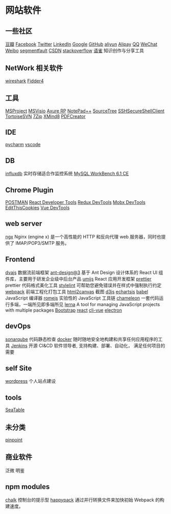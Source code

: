 # 网站软件

## 一些社区

[豆瓣](https://www.douban.com/)
[Facebook](https://developers.facebook.com/)
[Twitter](https://dev.twitter.com/)
[LinkedIn](https://www.linkedin.com/developers/)
[Google](https://developers.google.cn/)
[GitHub](https://github.com/)
[aliyun](https://www.aliyun.com/)
[Alipay](https://open.alipay.com/platform/home.htm)
[QQ](https://open.tencent.com/)
[WeChat](https://open.weixin.qq.com/)
[Weibo](https://weibo.com/)
[segmentfault](https://segmentfault.com/)
[CSDN](https://www.csdn.net/)
[stackoverflow](https://stackoverflow.com/)
[语雀](https://www.yuque.com/) 知识创作与分享工具

## NetWork 相关软件

[wireshark](https://www.wireshark.org/)
[Fidder4](https://www.telerik.com/download/fiddler)

## 工具

[MSProject]()
[MSVisio]()
[Axure RP]()
[NotePad++]()
[SourceTree]()
[SSHSecureShellClient]()
[TortoiseSVN]()
[7Zip]()
[XMind8]()
[PDFCreator]()

## IDE

[pycharm]()
[vscode]()

## DB

[influxdb]() 实时存储适合作监控系统
[MySQL WorkBench 6.1 CE]()

## Chrome Plugin

[POSTMAN]()
[React Developer Tools]()
[Redux DevTools]()
[Mobx DevTools]()
[EditThisCookies]()
[Vue DevTools]()

## web server

[ngx](http://nginx.org/) Nginx (engine x) 是一个高性能的 HTTP 和反向代理 web 服务器，同时也提供了 IMAP/POP3/SMTP 服务。

## Frontend

[dvajs](https://dvajs.com/) 数据流前端框架
[ant-design@3](https://3x.ant.design/) 基于 Ant Design 设计体系的 React UI 组件库，主要用于研发企业级中后台产品
[umijs](https://umijs.org/) React 应用开发框架
[prettier](https://prettier.io/) prettier 代码格式美化工具
[stylelint](https://stylelint.io/) 可帮助您避免错误并在样式中强制执行约定
[webpack](https://webpack.js.org/) 前端工程化打包工具
[html2canvas](https://html2canvas.hertzen.com/) 截图
[d3js](https://d3js.org/)
[echartsjs](https://www.echartsjs.com/zh/index.html)
[babel](https://babeljs.io/) JavaScript 编译器
[romejs](https://romejs.dev/) 实验性的 JavaScript 工具链
[chameleon](https://github.com/didi/chameleon) 一套代码运行多端，一端所见即多端所见
[lerna](https://github.com/lerna/lerna) A tool for managing JavaScript projects with multiple packages
[Bootstrap](https://getbootstrap.com/)
[react](https://reactjs.org/)
[cli-vue](https://cli.vuejs.org/)
[electron](http://www.electronjs.org/)

## devOps

[sonarqube](https://www.sonarqube.org/) 代码静态检查
[docker](https://www.docker.com/) 随时随地安全地构建和共享任何应用程序的工具
[Jenkins](https://jenkins.io/zh/) 开源 CI&CD 软件领导者, 支持构建、部署、自动化， 满足任何项目的需要

## self Site

[wordpress](https://zh-cn.wordpress.com/) 个人站点建设

## tools

[SeaTable]()

## 未分类

[pinpoint]()

## 商业软件

泛微
明鉴

## npm modules

[chalk](https://www.npmjs.com/package/chalk) 控制台的提示型
[happypack](https://www.npmjs.com/package/happypack) 通过并行转换文件来加快初始 Webpack 的构建速度。
